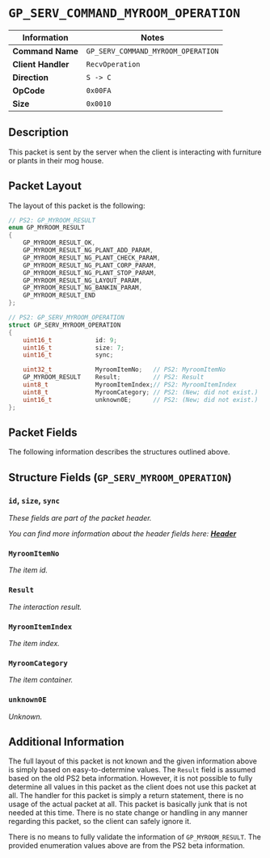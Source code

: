# `GP_SERV_COMMAND_MYROOM_OPERATION`

| Information               | Notes |
|---                        |---    |
| **Command Name**          | `GP_SERV_COMMAND_MYROOM_OPERATION` |
| **Client Handler**        | `RecvOperation` |
| **Direction**             | `S -> C` |
| **OpCode**                | `0x00FA` |
| **Size**                  | `0x0010` |

## Description

This packet is sent by the server when the client is interacting with furniture or plants in their mog house.

## Packet Layout

The layout of this packet is the following:

```cpp
// PS2: GP_MYROOM_RESULT
enum GP_MYROOM_RESULT
{
    GP_MYROOM_RESULT_OK,
    GP_MYROOM_RESULT_NG_PLANT_ADD_PARAM,
    GP_MYROOM_RESULT_NG_PLANT_CHECK_PARAM,
    GP_MYROOM_RESULT_NG_PLANT_CORP_PARAM,
    GP_MYROOM_RESULT_NG_PLANT_STOP_PARAM,
    GP_MYROOM_RESULT_NG_LAYOUT_PARAM,
    GP_MYROOM_RESULT_NG_BANKIN_PARAM,
    GP_MYROOM_RESULT_END
};

// PS2: GP_SERV_MYROOM_OPERATION
struct GP_SERV_MYROOM_OPERATION
{
    uint16_t            id: 9;
    uint16_t            size: 7;
    uint16_t            sync;

    uint32_t            MyroomItemNo;   // PS2: MyroomItemNo
    GP_MYROOM_RESULT    Result;         // PS2: Result
    uint8_t             MyroomItemIndex;// PS2: MyroomItemIndex
    uint8_t             MyroomCategory; // PS2: (New; did not exist.)
    uint16_t            unknown0E;      // PS2: (New; did not exist.)
};
```

## Packet Fields

The following information describes the structures outlined above.

## Structure Fields (`GP_SERV_MYROOM_OPERATION`)

### `id`, `size`, `sync`

_These fields are part of the packet header._

_You can find more information about the header fields here: [**Header**](/world/HEADER.md)_

### `MyroomItemNo`

_The item id._

### `Result`

_The interaction result._

### `MyroomItemIndex`

_The item index._

### `MyroomCategory`

_The item container._

### `unknown0E`

_Unknown._

## Additional Information

The full layout of this packet is not known and the given information above is simply based on easy-to-determine values. The `Result` field is assumed based on the old PS2 beta information. However, it is not possible to fully determine all values in this packet as the client does not use this packet at all. The handler for this packet is simply a return statement, there is no usage of the actual packet at all. This packet is basically junk that is not needed at this time. There is no state change or handling in any manner regarding this packet, so the client can safely ignore it.

There is no means to fully validate the information of `GP_MYROOM_RESULT`. The provided enumeration values above are from the PS2 beta information.
